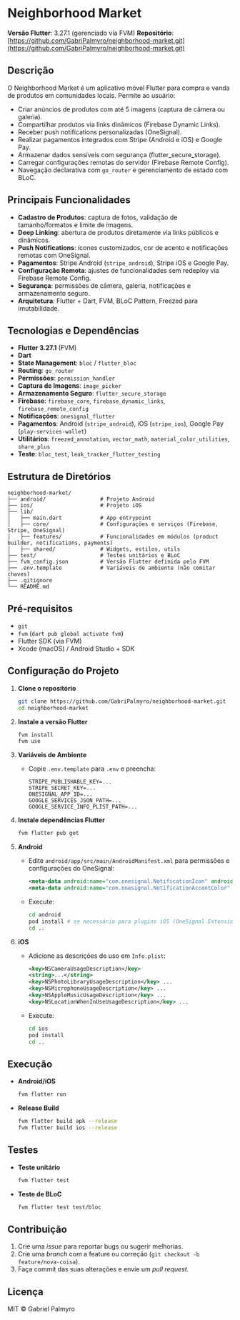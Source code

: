 # Neighborhood Market

**Versão Flutter**: 3.27.1 (gerenciado via FVM)
**Repositório**: [https://github.com/GabriPalmyro/neighborhood-market.git](https://github.com/GabriPalmyro/neighborhood-market.git)

## Descrição

O Neighborhood Market é um aplicativo móvel Flutter para compra e venda de produtos em comunidades locais. Permite ao usuário:

* Criar anúncios de produtos com até 5 imagens (captura de câmera ou galeria).
* Compartilhar produtos via links dinâmicos (Firebase Dynamic Links).
* Receber push notifications personalizadas (OneSignal).
* Realizar pagamentos integrados com Stripe (Android e iOS) e Google Pay.
* Armazenar dados sensíveis com segurança (flutter\_secure\_storage).
* Carregar configurações remotas do servidor (Firebase Remote Config).
* Navegação declarativa com `go_router` e gerenciamento de estado com BLoC.

## Principais Funcionalidades

* **Cadastro de Produtos**: captura de fotos, validação de tamanho/formatos e limite de imagens.
* **Deep Linking**: abertura de produtos diretamente via links públicos e dinâmicos.
* **Push Notifications**: ícones customizados, cor de acento e notificações remotas com OneSignal.
* **Pagamentos**: Stripe Android (`stripe_android`), Stripe iOS e Google Pay.
* **Configuração Remota**: ajustes de funcionalidades sem redeploy via Firebase Remote Config.
* **Segurança**: permissões de câmera, galeria, notificações e armazenamento seguro.
* **Arquitetura**: Flutter + Dart, FVM, BLoC Pattern, Freezed para imutabilidade.

## Tecnologias e Dependências

* **Flutter 3.27.1** (FVM)
* **Dart**
* **State Management**: `bloc` / `flutter_bloc`
* **Routing**: `go_router`
* **Permissões**: `permission_handler`
* **Captura de Imagens**: `image_picker`
* **Armazenamento Seguro**: `flutter_secure_storage`
* **Firebase**: `firebase_core`, `firebase_dynamic_links`, `firebase_remote_config`
* **Notificações**: `onesignal_flutter`
* **Pagamentos**: Android (`stripe_android`), iOS (`stripe_ios`), Google Pay (`play-services-wallet`)
* **Utilitários**: `freezed_annotation`, `vector_math`, `material_color_utilities`, `share_plus`
* **Teste**: `bloc_test`, `leak_tracker_flutter_testing`

## Estrutura de Diretórios

```
neighborhood-market/
├── android/                 # Projeto Android
├── ios/                     # Projeto iOS
├── lib/
│   ├── main.dart            # App entrypoint
│   ├── core/                # Configurações e serviços (Firebase, Stripe, OneSignal)
│   ├── features/            # Funcionalidades em módulos (product builder, notifications, payments)
│   ├── shared/              # Widgets, estilos, utils
├── test/                    # Testes unitários e BLoC
├── fvm_config.json          # Versão Flutter definida pelo FVM
├── .env.template            # Variáveis de ambiente (não comitar chaves)
├── .gitignore
└── README.md
```

## Pré-requisitos

* `git`
* `fvm` (`dart pub global activate fvm`)
* Flutter SDK (via FVM)
* Xcode (macOS) / Android Studio + SDK

## Configuração do Projeto

1. **Clone o repositório**

   ```bash
   git clone https://github.com/GabriPalmyro/neighborhood-market.git
   cd neighborhood-market
   ```
2. **Instale a versão Flutter**

   ```bash
   fvm install
   fvm use
   ```
3. **Variáveis de Ambiente**

   * Copie `.env.template` para `.env` e preencha:

     ```
     STRIPE_PUBLISHABLE_KEY=...
     STRIPE_SECRET_KEY=...
     ONESIGNAL_APP_ID=...
     GOOGLE_SERVICES_JSON_PATH=...
     GOOGLE_SERVICE_INFO_PLIST_PATH=...
     ```
4. **Instale dependências Flutter**

   ```bash
   fvm flutter pub get
   ```
5. **Android**

   * Edite `android/app/src/main/AndroidManifest.xml` para permissões e configurações do OneSignal:

     ```xml
     <meta-data android:name="com.onesignal.NotificationIcon" android:resource="@drawable/ic_notification_custom"/>
     <meta-data android:name="com.onesignal.NotificationAccentColor" android:value="FFFFFF"/>
     ```
   * Execute:

     ```bash
     cd android
     pod install # se necessário para plugins iOS (OneSignal Extension)
     cd ..
     ```
6. **iOS**

   * Adicione as descrições de uso em `Info.plist`:

     ```xml
     <key>NSCameraUsageDescription</key>
     <string>...</string>
     <key>NSPhotoLibraryUsageDescription</key> ...
     <key>NSMicrophoneUsageDescription</key> ...
     <key>NSAppleMusicUsageDescription</key> ...
     <key>NSLocationWhenInUseUsageDescription</key> ...
     ```
   * Execute:

     ```bash
     cd ios
     pod install
     cd ..
     ```

## Execução

* **Android/iOS**

  ```bash
  fvm flutter run
  ```
* **Release Build**

  ```bash
  fvm flutter build apk --release
  fvm flutter build ios --release
  ```

## Testes

* **Teste unitário**

  ```bash
  fvm flutter test
  ```
* **Teste de BLoC**

  ```bash
  fvm flutter test test/bloc
  ```

## Contribuição

1. Crie uma *issue* para reportar bugs ou sugerir melhorias.
2. Crie uma *branch* com a feature ou correção (`git checkout -b feature/nova-coisa`).
3. Faça commit das suas alterações e envie um *pull request*.

## Licença

MIT © Gabriel Palmyro
